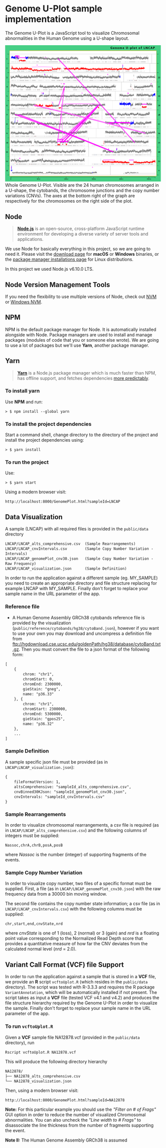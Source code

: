 # Genome U-Plot sample implementation 

The Genome U-Plot is a JavaScript tool to visualize Chromosomal abnormalities in the Human Genome using a U-shape layout. 

![GenomeU-Plot](public/data/LNCAP.png)
Whole Genome U-Plot. Visible are the 24 human chromosomes arranged in a U-shape, the cytobands, the chromosome junctions and the copy number variations (CNVs). The axes at the bottom right of the graph are respectively for the chromosomes on the right side of the plot.


## Node
> **[Node.js](https://nodejs.org/)** is an open-source, cross-platform JavaScript runtime environment for developing a diverse variety of server tools and applications.

We use Node for basically everything in this project, so we are going to need it. Please visit the [download page](https://nodejs.org/en/download/current/) for **macOS** or **Windows** binaries, or the [package manager installations page](https://nodejs.org/en/download/package-manager/) for Linux distributions.

In this project we used Node.js v6.10.0 LTS.

## Node Version Management Tools
If you need the flexibility to use multiple versions of Node, check out [NVM](https://github.com/creationix/nvm) or [Windows NVM](https://github.com/coreybutler/nvm-windows).

## NPM
NPM is the default package manager for Node. It is automatically installed alongside with Node. Package managers are used to install and manage packages (modules of code that you or someone else wrote). We are going to use a lot of packages but we'll use **Yarn**, another package manager.

## Yarn
> **[Yarn](https://yarnpkg.com/)** is a Node.js package manager which is much faster than NPM, has offline support, and fetches dependencies [more predictably](https://yarnpkg.com/en/docs/yarn-lock).

### To install yarn
Use **NPM** and run:
```
> $ npm install --global yarn
```

### To install the project dependencies
Start a command shell, change directory to the directory of the project and install the project dependencies using:
```
> $ yarn install
```

### To run the project
Use: 
```
> $ yarn start
```
Using a modern browser visit:
```
http://localhost:8000/GenomePlot.html?sampleId=LNCAP
```

## Data Visualization

A sample (LNCAP) with all required files is provided in the `public/data` directory
```
LNCAP/LNCAP_alts_comprehensive.csv  (Sample Rearrangements)
LNCAP/LNCAP_cnvIntervals.csv        (Sample Copy Number Variation - Intervals)
LNCAP/LNCAP_genomePlot_cnv30.json   (Sample Copy Number Variation - Raw Frequency)
LNCAP/LNCAP_visualization.json      (Sample Definition)
```

In order to run the application against a different sample (eg. MY_SAMPLE) you need to create an appropriate directory and file structure replacing for example LNCAP with MY_SAMPLE. Finally don't forget to replace your sample name in the URL parameter of the app.

### Reference file

-   A Human Genome Assembly GRCh38 cytobands reference file is provided by the visualization (`public/reference/cytobands/hg38/cytoBand.json`), however if you want to use your own you may download and uncompress a definition file from <ftp://hgdownload.cse.ucsc.edu/goldenPath/hg38/database/cytoBand.txt.gz>. 
Then you must convert the file to a json format of the following form:
```
[
    {
        chrom: "chr1",
        chromStart: 0,
        chromEnd: 2300000,
        gieStain: "gneg",
        name: "p36.33"
    }, {
        chrom: "chr1",
        chromStart: 2300000,
        chromEnd: 5300000,
        gieStain: "gpos25",
        name: "p36.32"
    },
    ...
]
```

### Sample Definition

A sample specific json file must be provided (as in `LNCAP\LNCAP_visualization.json`):
```
{
    fileFormatVersion: 1,    
    altsComprehensive: "sampleId_alts_comprehensive.csv",
    cnvBinned30KJson: "sampleId_genomePlot_cnv30.json",
    cnvIntervals: "sampleId_cnvIntervals.csv"
}
```

### Sample Rearrangements

In order to visualize chromosomal rearrangements, a csv file is required (as in `LNCAP/LNCAP_alts_comprehensive.csv`) and the following columns of integers must be supplied:
```
Nassoc,chrA,chrB,posA,posB
```
where *Nassoc* is the number (integer) of supporting fragments of the events.

### Sample Copy Number Variation

In order to visualize copy number, two files of a specific format must be supplied. First, a file (as in `LNCAP/LNCAP_genomePlot_cnv30.json`) with the raw frequency data from a 30000 bin moving window.

The second file contains the copy number state information; a csv file (as in `LNCAP/LNCAP_cnvIntervals.csv`) with the following columns must be supplied:
```
chr,start,end,cnvState,nrd
```
where *cnvState* is one of 1 (loss), 2 (normal) or 3 (gain) and *nrd* is a floating point value corresponding to the Normalized Read Depth score that provides a quantitative measure of how far the CNV deviates from the calculated normal level (*nrd* = 2.0).

## Variant Call Format (VCF) file Support

In order to run the application against a sample that is stored in a **VCF** file, we provide an **R** script `vcftoUplot.R` (which resides in the `public/data` directory). The script was tested with R-3.3.3 and requires the R package `VariantAnnotation`, which will be automatically installed if not present. The script takes as input a **VCF** file (tested VCF v4.1 and v4.2) and produces the file structure hierarchy required by the Genome U-Plot in order to visualize the sample. Finally don't forget to replace your sample name in the URL parameter of the app.

### To run `vcftoUplot.R`

Given a **VCF** sample file NA12878.vcf (provided in the `public/data` directory), run
```
Rscript vcftoUplot.R NA12878.vcf
```

This will produce the following directory hierarchy 
```
NA12878/
├── NA12878_alts_comprehensive.csv
└── NA12878_visualization.json
```

Then, using a modern browser visit:
```
http://localhost:8000/GenomePlot.html?sampleId=NA12878
```

**Note:** For this particular example you should use the *"Filter on # of Frags"* GUI option in order to reduce the number of visualized Chromosomal abnormalities. You can also uncheck the *"Line width to # Frags"* to disassociate the line thickness from the number of fragments supporting the event. 

**Note II:** The Human Genome Assembly GRCh38 is assumed
